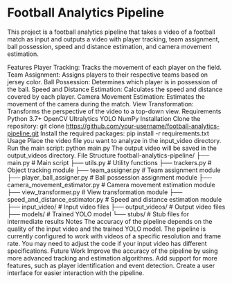 # Football Analytics Pipeline
This project is a football analytics pipeline that takes a video of a football match as input and outputs a video with player tracking, team assignment, ball possession, speed and distance estimation, and camera movement estimation.

Features
Player Tracking: Tracks the movement of each player on the field.
Team Assignment: Assigns players to their respective teams based on jersey color.
Ball Possession: Determines which player is in possession of the ball.
Speed and Distance Estimation: Calculates the speed and distance covered by each player.
Camera Movement Estimation: Estimates the movement of the camera during the match.
View Transformation: Transforms the perspective of the video to a top-down view.
Requirements
Python 3.7+
OpenCV
Ultralytics YOLO
NumPy
Installation
Clone the repository:
git clone https://github.com/your-username/football-analytics-pipeline.git
Install the required packages:
pip install -r requirements.txt
Usage
Place the video file you want to analyze in the input_video directory.
Run the main script:
python main.py
The output video will be saved in the output_videos directory.
File Structure
football-analytics-pipeline/
├── main.py                    # Main script
├── utils.py                   # Utility functions
├── trackers.py                # Object tracking module
├── team_assigner.py           # Team assignment module
├── player_ball_assigner.py    # Ball possession assignment module
├── camera_movement_estimator.py # Camera movement estimation module
├── view_transformer.py        # View transformation module
├── speed_and_distance_estimator.py # Speed and distance estimation module
├── input_video/               # Input video files
├── output_videos/              # Output video files
├── models/                    # Trained YOLO model
└── stubs/                     # Stub files for intermediate results
Notes
The accuracy of the pipeline depends on the quality of the input video and the trained YOLO model.
The pipeline is currently configured to work with videos of a specific resolution and frame rate. You may need to adjust the code if your input video has different specifications.
Future Work
Improve the accuracy of the pipeline by using more advanced tracking and estimation algorithms.
Add support for more features, such as player identification and event detection.
Create a user interface for easier interaction with the pipeline.